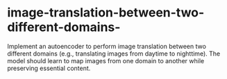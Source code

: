 # image-translation-between-two-different-domains-
Implement an autoencoder to perform image translation between two different domains (e.g., translating images from daytime to nighttime). The model should learn to map images from one domain to another while preserving essential content.
